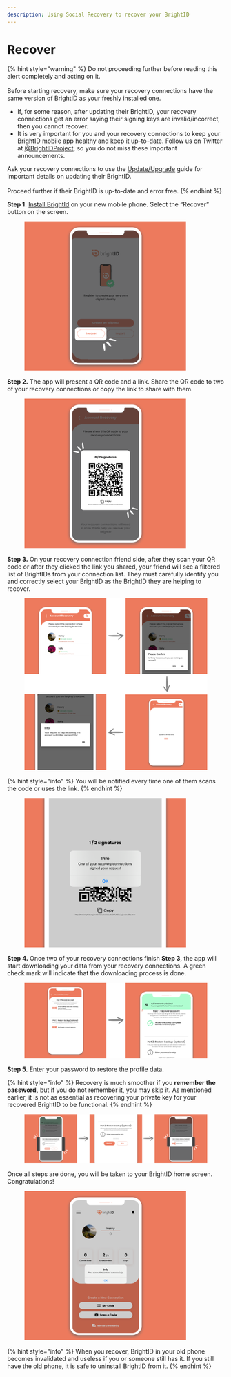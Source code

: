 ```yaml
---
description: Using Social Recovery to recover your BrightID
---
```


# Recover

{% hint style="warning" %}
Do not proceeding further before reading this alert completely and acting on it.\
\
Before starting recovery, make sure your recovery connections have the same version of BrightID as your freshly installed one.

* If, for some reason, after updating their BrightID, your recovery connections get an error saying their signing keys are invalid/incorrect, then you cannot recover.
* It is very important for you and your recovery connections to keep your BrightID mobile app healthy and keep it up-to-date. Follow us on Twitter at [@BrightIDProject](https://twitter.com/BrightIDProject), so you do not miss these important announcements.

Ask your recovery connections to use the [Update/Upgrade](../../update-upgrade.md) guide for important details on updating their BrightID.\
\
Proceed further if their BrightID is up-to-date and error free.
{% endhint %}

**Step 1.** [Install BrightId](../../) on your new mobile phone. Select the “Recover” button on the screen.

<div align="left">

<figure><img src="../../../.gitbook/assets/Recovery w SR_S1.png" alt="" width="375"><figcaption></figcaption></figure>

</div>

**Step 2.** The app will present a QR code and a link. Share the QR code to two of your recovery connections or copy the link to share with them.&#x20;

<div align="left">

<figure><img src="../../../.gitbook/assets/Recovery w SR_S2.png" alt="" width="375"><figcaption></figcaption></figure>

</div>

**Step 3.** On your recovery connection friend side, after they scan your QR code or after they clicked the link you shared, your friend will see a filtered list of BrightIDs from your connection list. They must carefully identify you and correctly select your BrightID as the BrightID they are helping to recover.

<figure><img src="../../../.gitbook/assets/Recovery w SR_S3 (1).png" alt=""><figcaption></figcaption></figure>

{% hint style="info" %}
You will be notified every time one of them scans the code or uses the link.&#x20;
{% endhint %}

<div align="left">

<figure><img src="../../../.gitbook/assets/Recovery w SR_S3_i.png" alt="" width="375"><figcaption></figcaption></figure>

</div>

**Step 4.** Once two of your recovery connections finish **Step 3**, the app will start downloading your data from your recovery connections. A green check mark will indicate that the downloading process is done.

<figure><img src="../../../.gitbook/assets/Recovery w SR_S4 (1).png" alt=""><figcaption></figcaption></figure>

**Step 5.** Enter your password to restore the profile data.

{% hint style="info" %}
Recovery is much smoother if you **remember the password,** but if you do not remember it, you may skip it. As mentioned earlier, it is not as essential as recovering your private key for your recovered BrightID to be functional.
{% endhint %}

<figure><img src="../../../.gitbook/assets/Recovery w SR_S5 (1).png" alt=""><figcaption></figcaption></figure>

Once all steps are done, you will be taken to your BrightID home screen. Congratulations!

<div align="left">

<figure><img src="../../../.gitbook/assets/Recovery w SR_S6.png" alt="" width="375"><figcaption></figcaption></figure>

</div>

{% hint style="info" %}
When you recover, BrightID in your old phone becomes invalidated and useless if you or someone still has it. If you still have the old phone, it is safe to uninstall BrightID from it.
{% endhint %}

